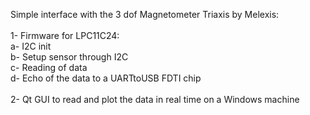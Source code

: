 Simple interface with the 3 dof Magnetometer Triaxis by Melexis: <br>
<br>
1- Firmware for LPC11C24: <br>
 a- I2C init <br>
 b- Setup sensor through I2C <br>
 c- Reading of data <br>
 d- Echo of the data to a UARTtoUSB FDTI chip <br>
      <br>
2- Qt GUI to read and plot the data in real time on a Windows machine <br>
